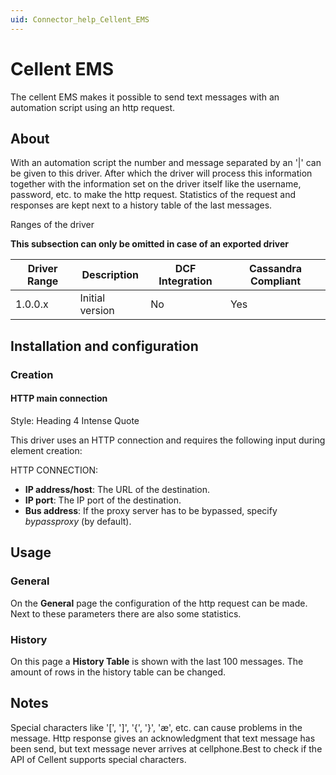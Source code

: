 ```yaml
---
uid: Connector_help_Cellent_EMS
---
```


# Cellent EMS

The cellent EMS makes it possible to send text messages with an automation script using an http request.

## About

With an automation script the number and message separated by an '\|' can be given to this driver. After which the driver will process this information together with the information set on the driver itself like the username, password, etc. to make the http request. Statistics of the request and responses are kept next to a history table of the last messages.

Ranges of the driver

**This subsection can only be omitted in case of an exported driver**

| **Driver Range** | **Description** | **DCF Integration** | **Cassandra Compliant** |
|------------------|-----------------|---------------------|-------------------------|
| 1.0.0.x          | Initial version | No                  | Yes                     |

## Installation and configuration

### Creation

#### HTTP main connection

Style: Heading 4 Intense Quote

This driver uses an HTTP connection and requires the following input during element creation:

HTTP CONNECTION:

- **IP address/host**: The URL of the destination.
- **IP port**: The IP port of the destination.
- **Bus address**: If the proxy server has to be bypassed, specify *bypassproxy* (by default).

## Usage

### General

On the **General** page the configuration of the http request can be made. Next to these parameters there are also some statistics.

### History

On this page a **History Table** is shown with the last 100 messages. The amount of rows in the history table can be changed.

## Notes

Special characters like '\[', '\]', '{', '}', 'æ', etc. can cause problems in the message. Http response gives an acknowledgment that text message has been send, but text message never arrives at cellphone.Best to check if the API of Cellent supports special characters.

